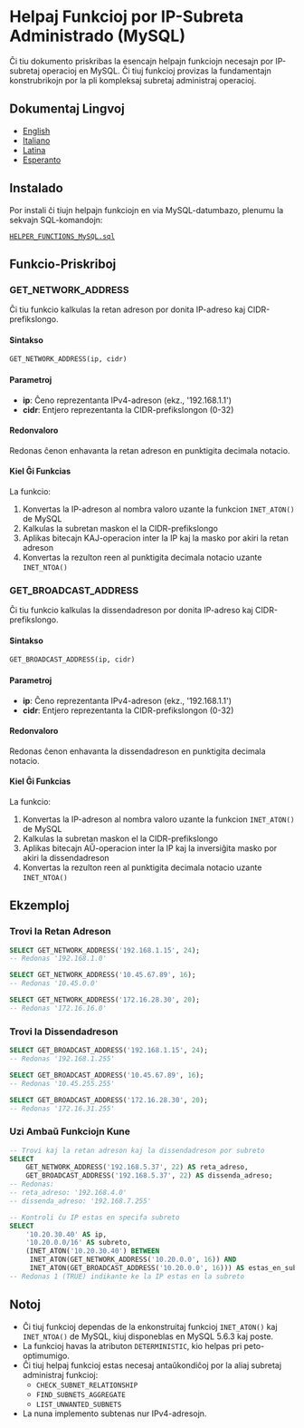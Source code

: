 # Helpaj Funkcioj por IP-Subreta Administrado (MySQL)

Ĉi tiu dokumento priskribas la esencajn helpajn funkciojn necesajn por IP-subretaj operacioj en MySQL. Ĉi tiuj funkcioj provizas la fundamentajn konstrubrikojn por la pli kompleksaj subretaj administraj operacioj.

## Dokumentaj Lingvoj

- [English](./HELPER_FUNCTIONS_MySQL.en.md)
- [Italiano](./HELPER_FUNCTIONS_MySQL.it.md)
- [Latina](./HELPER_FUNCTIONS_MySQL.la.md)
- [Esperanto](./HELPER_FUNCTIONS_MySQL.eo.md)

## Instalado

Por instali ĉi tiujn helpajn funkciojn en via MySQL-datumbazo, plenumu la sekvajn SQL-komandojn:

[`HELPER_FUNCTIONS_MySQL.sql`](./sql/HELPER_FUNCTIONS_MySQL.sql)

## Funkcio-Priskriboj

### GET_NETWORK_ADDRESS

Ĉi tiu funkcio kalkulas la retan adreson por donita IP-adreso kaj CIDR-prefikslongo.

#### Sintakso

```sql
GET_NETWORK_ADDRESS(ip, cidr)
```

#### Parametroj

- **ip**: Ĉeno reprezentanta IPv4-adreson (ekz., '192.168.1.1')
- **cidr**: Entjero reprezentanta la CIDR-prefikslongon (0-32)

#### Redonvaloro

Redonas ĉenon enhavanta la retan adreson en punktigita decimala notacio.

#### Kiel Ĝi Funkcias

La funkcio:
1. Konvertas la IP-adreson al nombra valoro uzante la funkcion `INET_ATON()` de MySQL
2. Kalkulas la subretan maskon el la CIDR-prefikslongo
3. Aplikas bitecajn KAJ-operacion inter la IP kaj la masko por akiri la retan adreson
4. Konvertas la rezulton reen al punktigita decimala notacio uzante `INET_NTOA()`

### GET_BROADCAST_ADDRESS

Ĉi tiu funkcio kalkulas la dissendadreson por donita IP-adreso kaj CIDR-prefikslongo.

#### Sintakso

```sql
GET_BROADCAST_ADDRESS(ip, cidr)
```

#### Parametroj

- **ip**: Ĉeno reprezentanta IPv4-adreson (ekz., '192.168.1.1')
- **cidr**: Entjero reprezentanta la CIDR-prefikslongon (0-32)

#### Redonvaloro

Redonas ĉenon enhavanta la dissendadreson en punktigita decimala notacio.

#### Kiel Ĝi Funkcias

La funkcio:
1. Konvertas la IP-adreson al nombra valoro uzante la funkcion `INET_ATON()` de MySQL
2. Kalkulas la subretan maskon el la CIDR-prefikslongo
3. Aplikas bitecajn AŬ-operacion inter la IP kaj la inversiĝita masko por akiri la dissendadreson
4. Konvertas la rezulton reen al punktigita decimala notacio uzante `INET_NTOA()`

## Ekzemploj

### Trovi la Retan Adreson

```sql
SELECT GET_NETWORK_ADDRESS('192.168.1.15', 24);
-- Redonas '192.168.1.0'

SELECT GET_NETWORK_ADDRESS('10.45.67.89', 16);
-- Redonas '10.45.0.0'

SELECT GET_NETWORK_ADDRESS('172.16.28.30', 20);
-- Redonas '172.16.16.0'
```

### Trovi la Dissendadreson

```sql
SELECT GET_BROADCAST_ADDRESS('192.168.1.15', 24);
-- Redonas '192.168.1.255'

SELECT GET_BROADCAST_ADDRESS('10.45.67.89', 16);
-- Redonas '10.45.255.255'

SELECT GET_BROADCAST_ADDRESS('172.16.28.30', 20);
-- Redonas '172.16.31.255'
```

### Uzi Ambaŭ Funkciojn Kune

```sql
-- Trovi kaj la retan adreson kaj la dissendadreson por subreto
SELECT 
    GET_NETWORK_ADDRESS('192.168.5.37', 22) AS reta_adreso,
    GET_BROADCAST_ADDRESS('192.168.5.37', 22) AS dissenda_adreso;
-- Redonas:
-- reta_adreso: '192.168.4.0'
-- dissenda_adreso: '192.168.7.255'

-- Kontroli ĉu IP estas en specifa subreto
SELECT 
    '10.20.30.40' AS ip,
    '10.20.0.0/16' AS subreto,
    (INET_ATON('10.20.30.40') BETWEEN 
     INET_ATON(GET_NETWORK_ADDRESS('10.20.0.0', 16)) AND 
     INET_ATON(GET_BROADCAST_ADDRESS('10.20.0.0', 16))) AS estas_en_subreto;
-- Redonas 1 (TRUE) indikante ke la IP estas en la subreto
```

## Notoj

- Ĉi tiuj funkcioj dependas de la enkonstruitaj funkcioj `INET_ATON()` kaj `INET_NTOA()` de MySQL, kiuj disponeblas en MySQL 5.6.3 kaj poste.
- La funkcioj havas la atributon `DETERMINISTIC`, kio helpas pri peto-optimumigo.
- Ĉi tiuj helpaj funkcioj estas necesaj antaŭkondiĉoj por la aliaj subretaj administraj funkcioj:
  - `CHECK_SUBNET_RELATIONSHIP`
  - `FIND_SUBNETS_AGGREGATE`
  - `LIST_UNWANTED_SUBNETS`
- La nuna implemento subtenas nur IPv4-adresojn.
